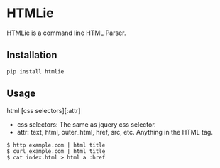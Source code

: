 # HTMLie

HTMLie is a command line HTML Parser.

## Installation

`pip install htmlie`

## Usage

html [css selectors][:attr]

- css selectors: The same as jquery css selector.
- attr: text, html, outer_html, href, src, etc. Anything in the HTML tag.

```
$ http example.com | html title
$ curl example.com | html title
$ cat index.html > html a :href
```

